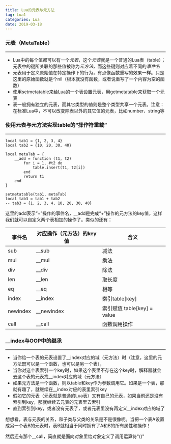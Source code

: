 ```yaml
---
title: Lua的元表与元方法
tag: Lua1
categories: Lua
date: 2019-03-18
---
```


### 元表（MetaTable）
---
* Lua中的每个值都可以有一个*元表*，这个*元表*就是一个普通的Lua表（table）；元表中的键所关联的那些值被称为*元方法*，而这些键则对应着不同的*事件名*
* 元表用于定义原始值在特定操作下的行为，有点像函数重写的效果一样。只是这里的原始函数就是个nil（根本就没有函数，或者说重写了一个内容为空的函数）
* 使用setmetatable来给Lua的一个表设置元表，用getmetatable来获取一个元表
* 表一般拥有独立的元表，而其它类型的值则是整个类型共享一个元表。注意：在标准Lua中，不可以改变除表以外的其它值的元表，比如number、string等

### 使用元表与元方法实现table的“操作符重载”
---
```
local tab1 = {1, 2, 3, 4}
local tab2 = {10, 20, 30, 40}

local metaTab = {
    __add = function (t1, t2)
        for i = 1, #t2 do
            table.insert(t1, t2[i])
        end
        return t1
    end
}

setmetatable(tab1, metaTab)
local tab3 = tab1 + tab2
-- tab3 = {1, 2, 3, 4, 10, 20, 30, 40}
```
这里的add表示“+”操作的事件名，__add是完成“+”操作的元方法的key值，这样我们就可以自定义两个表相加的操作了。类似的还有：

事件名 | 对应操作（元方法）的key值 | 含义
-|-|-
sub | __sub | 减法
mul | __mul | 乘法
div | __div | 除法
len | __len | 取长度
eq | __eq | 相等
index | __index | 索引table[key]
newindex | __newindex | 索引赋值 table[key] = value
call | __call | 函数调用操作

### __index与OOP中的继承
---
* 当你给一个表的元表设置了__index对应的域（元方法）时（注意，这里的元方法既可以是一个函数，也可以是另一个表），
* 当你对这个表索引一个key时，如果这个表里不存在这个key时，解释器就会去这个表的元表找__index对应的域（元方法）
* 如果元方法是一个函数，则以table和key作为参数调用它。如果是一个表，那就有趣了，就继续在__index对应的表里索引key
* 假如它的元表（元表就是普通的Lua表）又有自己的元表，如果当前还是没有索引到key，那就继续去元表的元表里去索引
* 直到索引到key，或者没有元表了，或者元表里没有再定义__index对应的域了

想想看，表与元表的关系，和子类与父类的关系是不是很像呢。当把一个表A设置成另一个表B的元表时，表B就相当于同时拥有了A和B的所有属性和操作！

然后还有那个__call，简直就是面向对象里给对象定义了调用运算符"()"
